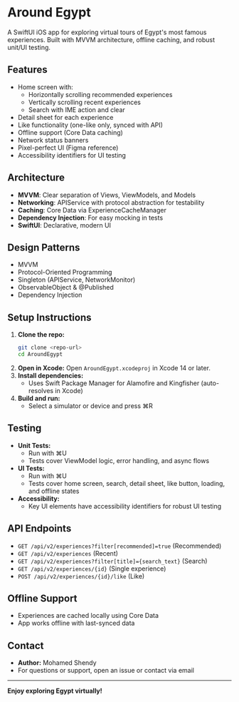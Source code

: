 # Around Egypt

A SwiftUI iOS app for exploring virtual tours of Egypt's most famous experiences. Built with MVVM architecture, offline caching, and robust unit/UI testing.

## Features
- Home screen with:
  - Horizontally scrolling recommended experiences
  - Vertically scrolling recent experiences
  - Search with IME action and clear
- Detail sheet for each experience
- Like functionality (one-like only, synced with API)
- Offline support (Core Data caching)
- Network status banners
- Pixel-perfect UI (Figma reference)
- Accessibility identifiers for UI testing

## Architecture
- **MVVM**: Clear separation of Views, ViewModels, and Models
- **Networking**: APIService with protocol abstraction for testability
- **Caching**: Core Data via ExperienceCacheManager
- **Dependency Injection**: For easy mocking in tests
- **SwiftUI**: Declarative, modern UI

## Design Patterns
- MVVM
- Protocol-Oriented Programming
- Singleton (APIService, NetworkMonitor)
- ObservableObject & @Published
- Dependency Injection

## Setup Instructions
1. **Clone the repo:**
   ```sh
   git clone <repo-url>
   cd AroundEgypt
   ```
2. **Open in Xcode:**
   Open `AroundEgypt.xcodeproj` in Xcode 14 or later.
3. **Install dependencies:**
   - Uses Swift Package Manager for Alamofire and Kingfisher (auto-resolves in Xcode)
4. **Build and run:**
   - Select a simulator or device and press ⌘R

## Testing
- **Unit Tests:**
  - Run with ⌘U
  - Tests cover ViewModel logic, error handling, and async flows
- **UI Tests:**
  - Run with ⌘U
  - Tests cover home screen, search, detail sheet, like button, loading, and offline states
- **Accessibility:**
  - Key UI elements have accessibility identifiers for robust UI testing

## API Endpoints
- `GET /api/v2/experiences?filter[recommended]=true` (Recommended)
- `GET /api/v2/experiences` (Recent)
- `GET /api/v2/experiences?filter[title]={search_text}` (Search)
- `GET /api/v2/experiences/{id}` (Single experience)
- `POST /api/v2/experiences/{id}/like` (Like)

## Offline Support
- Experiences are cached locally using Core Data
- App works offline with last-synced data

## Contact
- **Author:** Mohamed Shendy
- For questions or support, open an issue or contact via email

---

**Enjoy exploring Egypt virtually!** 